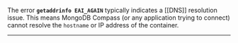 The error **`getaddrinfo EAI_AGAIN`** typically indicates a [[DNS]] resolution issue. This means MongoDB Compass (or any application trying to connect) cannot resolve the `hostname` or IP address of the container.

---